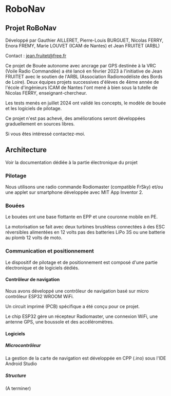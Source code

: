 # RoboNav
 
## Projet RoBoNav 

Développé par Gauthier AILLERET, Pierre-Louis BURGUET, Nicolas FERRY, Enora FREMY, Marie LOUVET (ICAM de Nantes)
et Jean FRUITET (ARBL)

Contact : jean.fruitet@free.fr

Ce projet de Bouée autonome avec ancrage par GPS destinée à la VRC (Voile Radio Commandée) 
a été lancé en février 2023 à l'initiative de Jean FRUITET avec le soutien de l'ARBL (Association Radiomodéliste des Bords de Loire).
Deux équipes projets successives d'élèves de 4ème année de l'école d'ingénieurs ICAM de Nantes 
l'ont mené à bien sous la tutelle de Nicolas FERRY, enseignant-chercheur.

Les tests menés en juillet 2024 ont validé les concepts, le modèle de bouée et les logiciels
de pilotage.

Ce projet n'est pas achevé, des améliorations seront développées graduellement en sources libres.

Si vous êtes intéressé contactez-moi.


## Architecture



Voir la documentation dédiée à la partie électronique du projet

### Pilotage
Nous utilisons une radio commande Rodiomaster (compatible FrSky)
et/ou une applet sur smartphone développée avec MIT App Inventor 2.

### Bouées
Le bouées ont une base flottante en EPP et une couronne mobile en PE.

La motorisation se fait avec deux turbines brushless connectées à des ESC réversibles alimentées en 12 volts pas des batteries LiPo 3S ou une batterie au plomb 12 volts de moto.

### Communication et positionnement
Le dispositif de pilotage et de positionnement est composé d'une partie électronique et de logiciels dédiés.

#### Contrôleur de navigation
Nous avons développé une contrôleur de navigation basé sur micro contrôleur ESP32 WROOM WiFi.

Un circuit imprimé (PCB) spécifique a été conçu pour ce projet.

Le chip ESP32 gère un récepteur Radiomaster, une connexion WiFi, une antenne GPS, une boussole et des accéléromètres.

#### Logiciels

##### Microcontrôleur
La gestion de la carte de navigation est développée en CPP (.ino) sous  l'IDE Android Studio

##### Structure

(A terminer)